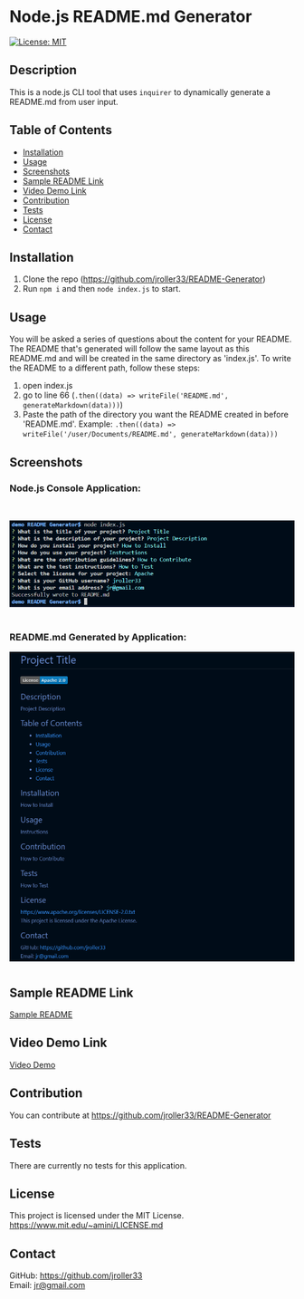   # Node.js README.md Generator
  [![License: MIT](https://img.shields.io/badge/License-MIT-blue.svg)](https://opensource.org/licenses/MIT)
  ## Description
  
  
  This is a node.js CLI tool that uses `inquirer` to dynamically generate a README.md from user input.

  ## Table of Contents
  - [Installation](#installation)
  - [Usage](#usage)
  - [Screenshots](#screenshots)
  - [Sample README Link](#sample-readme-link)
  - [Video Demo Link](#video-demo-link)
  - [Contribution](#contribution)
  - [Tests](#tests)
  - [License](#license)
  - [Contact](#contact)
  
  ## Installation
  1. Clone the repo (https://github.com/jroller33/README-Generator)
  2. Run `npm i` and then `node index.js` to start.
  
  ## Usage
  You will be asked a series of questions about the content for your README. The README that's generated will follow the same layout as this README.md and will be created in the same directory as 'index.js'. To write the README to a different path, follow these steps:
  1. open index.js
  2. go to line 66 (`.then((data) => writeFile('README.md', generateMarkdown(data)))`)
  3. Paste the path of the directory you want the README created in before 'README.md'. Example: `.then((data) => writeFile('/user/Documents/README.md', generateMarkdown(data)))`

  ## Screenshots
  ### Node.js Console Application:
  <br/>

  ![Console](./main/screenshotConsole.png)
  <br/>
  <br/>
  ### README.md Generated by Application:
  ![README.md](./main/screenshotReadme.png)

#

  ## Sample README Link
  [Sample README](https://github.com/jroller33/README-Generator/blob/main/main/sampleREADME.md)

  ## Video Demo Link
  [Video Demo](https://youtu.be/tVjhJtsIsuI)
  



  ## Contribution
  You can contribute at https://github.com/jroller33/README-Generator
  
  ## Tests
  There are currently no tests for this application.

  ## License
  This project is licensed under the MIT License. <br/>
  https://www.mit.edu/~amini/LICENSE.md

  ## Contact
  GitHub: https://github.com/jroller33 <br/>
  Email: jr@gmail.com